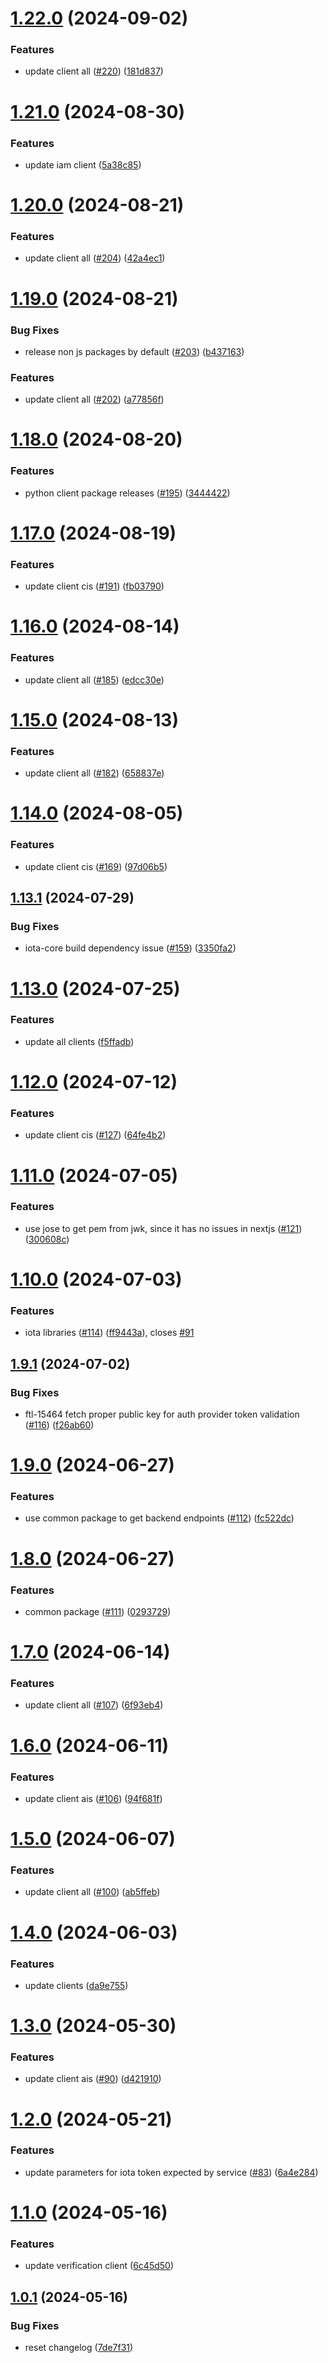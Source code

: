 # [1.22.0](https://github.com/affinidi/affinidi-tdk/compare/@affinidi-tdk/wallets-client-v1.21.0...@affinidi-tdk/wallets-client-v1.22.0) (2024-09-02)


### Features

* update client all ([#220](https://github.com/affinidi/affinidi-tdk/issues/220)) ([181d837](https://github.com/affinidi/affinidi-tdk/commit/181d837d8c2b292a8509ee96e39f4d547a0ce530))

# [1.21.0](https://github.com/affinidi/affinidi-tdk/compare/@affinidi-tdk/wallets-client-v1.20.0...@affinidi-tdk/wallets-client-v1.21.0) (2024-08-30)


### Features

* update iam client ([5a38c85](https://github.com/affinidi/affinidi-tdk/commit/5a38c8532ad30e5ac353b2fc6dbad361e977f847))

# [1.20.0](https://github.com/affinidi/affinidi-tdk/compare/@affinidi-tdk/wallets-client-v1.19.0...@affinidi-tdk/wallets-client-v1.20.0) (2024-08-21)


### Features

* update client all ([#204](https://github.com/affinidi/affinidi-tdk/issues/204)) ([42a4ec1](https://github.com/affinidi/affinidi-tdk/commit/42a4ec1a7fec0504acff6a0da12883b5e5c07309))

# [1.19.0](https://github.com/affinidi/affinidi-tdk/compare/@affinidi-tdk/wallets-client-v1.18.0...@affinidi-tdk/wallets-client-v1.19.0) (2024-08-21)


### Bug Fixes

* release non js packages by default ([#203](https://github.com/affinidi/affinidi-tdk/issues/203)) ([b437163](https://github.com/affinidi/affinidi-tdk/commit/b43716355e41d4d67095d82be7f21313a6f20e85))


### Features

* update client all ([#202](https://github.com/affinidi/affinidi-tdk/issues/202)) ([a77856f](https://github.com/affinidi/affinidi-tdk/commit/a77856f1aedefa9d988d1f3ac94c8ff65b88b497))

# [1.18.0](https://github.com/affinidi/affinidi-tdk/compare/@affinidi-tdk/wallets-client-v1.17.0...@affinidi-tdk/wallets-client-v1.18.0) (2024-08-20)


### Features

* python client package releases ([#195](https://github.com/affinidi/affinidi-tdk/issues/195)) ([3444422](https://github.com/affinidi/affinidi-tdk/commit/3444422ee4e3b9820ac5bd35852a2f617a9b429c))

# [1.17.0](https://github.com/affinidi/affinidi-tdk/compare/@affinidi-tdk/wallets-client-v1.16.0...@affinidi-tdk/wallets-client-v1.17.0) (2024-08-19)


### Features

* update client cis ([#191](https://github.com/affinidi/affinidi-tdk/issues/191)) ([fb03790](https://github.com/affinidi/affinidi-tdk/commit/fb03790a8d55030abef6517a728fbc6acc2c4288))

# [1.16.0](https://github.com/affinidi/affinidi-tdk/compare/@affinidi-tdk/wallets-client-v1.15.0...@affinidi-tdk/wallets-client-v1.16.0) (2024-08-14)


### Features

* update client all ([#185](https://github.com/affinidi/affinidi-tdk/issues/185)) ([edcc30e](https://github.com/affinidi/affinidi-tdk/commit/edcc30e0385acb92dce1460be14aa6ead46d1036))

# [1.15.0](https://github.com/affinidi/affinidi-tdk/compare/@affinidi-tdk/wallets-client-v1.14.0...@affinidi-tdk/wallets-client-v1.15.0) (2024-08-13)


### Features

* update client all ([#182](https://github.com/affinidi/affinidi-tdk/issues/182)) ([658837e](https://github.com/affinidi/affinidi-tdk/commit/658837e142a6adbf363da99afa6faa7d6907384b))

# [1.14.0](https://github.com/affinidi/affinidi-tdk/compare/@affinidi-tdk/wallets-client-v1.13.1...@affinidi-tdk/wallets-client-v1.14.0) (2024-08-05)


### Features

* update client cis ([#169](https://github.com/affinidi/affinidi-tdk/issues/169)) ([97d06b5](https://github.com/affinidi/affinidi-tdk/commit/97d06b5ced805a416a4bd368b4dd952001015661))

## [1.13.1](https://github.com/affinidi/affinidi-tdk/compare/@affinidi-tdk/wallets-client-v1.13.0...@affinidi-tdk/wallets-client-v1.13.1) (2024-07-29)


### Bug Fixes

* iota-core build dependency issue ([#159](https://github.com/affinidi/affinidi-tdk/issues/159)) ([3350fa2](https://github.com/affinidi/affinidi-tdk/commit/3350fa2c0753f4886042171442bed9f9f4897e53))

# [1.13.0](https://github.com/affinidi/affinidi-tdk/compare/@affinidi-tdk/wallets-client-v1.12.0...@affinidi-tdk/wallets-client-v1.13.0) (2024-07-25)


### Features

* update all clients ([f5ffadb](https://github.com/affinidi/affinidi-tdk/commit/f5ffadb9fa64dbc61caecfb4ceb94c886ab7774f))

# [1.12.0](https://github.com/affinidi/affinidi-tdk/compare/@affinidi-tdk/wallets-client-v1.11.0...@affinidi-tdk/wallets-client-v1.12.0) (2024-07-12)


### Features

* update client cis ([#127](https://github.com/affinidi/affinidi-tdk/issues/127)) ([64fe4b2](https://github.com/affinidi/affinidi-tdk/commit/64fe4b2673a436cbf7251a662e7eae7b625a7f02))

# [1.11.0](https://github.com/affinidi/affinidi-tdk/compare/@affinidi-tdk/wallets-client-v1.10.0...@affinidi-tdk/wallets-client-v1.11.0) (2024-07-05)


### Features

* use jose to get pem from jwk, since it has no issues in nextjs ([#121](https://github.com/affinidi/affinidi-tdk/issues/121)) ([300608c](https://github.com/affinidi/affinidi-tdk/commit/300608c4e1be54d15c9713cb6b7e7f55c843a291))

# [1.10.0](https://github.com/affinidi/affinidi-tdk/compare/@affinidi-tdk/wallets-client-v1.9.1...@affinidi-tdk/wallets-client-v1.10.0) (2024-07-03)


### Features

* iota libraries ([#114](https://github.com/affinidi/affinidi-tdk/issues/114)) ([ff9443a](https://github.com/affinidi/affinidi-tdk/commit/ff9443aacff3dfad3a94226963d2968aa33b9d82)), closes [#91](https://github.com/affinidi/affinidi-tdk/issues/91)

## [1.9.1](https://github.com/affinidi/affinidi-tdk/compare/@affinidi-tdk/wallets-client-v1.9.0...@affinidi-tdk/wallets-client-v1.9.1) (2024-07-02)


### Bug Fixes

* ftl-15464 fetch proper public key for auth provider token validation ([#116](https://github.com/affinidi/affinidi-tdk/issues/116)) ([f26ab60](https://github.com/affinidi/affinidi-tdk/commit/f26ab60084426d3edb74e4a3684a8db5701d0787))

# [1.9.0](https://github.com/affinidi/affinidi-tdk/compare/@affinidi-tdk/wallets-client-v1.8.0...@affinidi-tdk/wallets-client-v1.9.0) (2024-06-27)


### Features

* use common package to get backend endpoints ([#112](https://github.com/affinidi/affinidi-tdk/issues/112)) ([fc522dc](https://github.com/affinidi/affinidi-tdk/commit/fc522dcd5a2f986f47b8994ab4c3cd470703f4de))

# [1.8.0](https://github.com/affinidi/affinidi-tdk/compare/@affinidi-tdk/wallets-client-v1.7.0...@affinidi-tdk/wallets-client-v1.8.0) (2024-06-27)


### Features

* common package ([#111](https://github.com/affinidi/affinidi-tdk/issues/111)) ([0293729](https://github.com/affinidi/affinidi-tdk/commit/0293729fb4cc0b6b405f63051f3d4b49cb433fc8))

# [1.7.0](https://github.com/affinidi/affinidi-tdk/compare/@affinidi-tdk/wallets-client-v1.6.0...@affinidi-tdk/wallets-client-v1.7.0) (2024-06-14)


### Features

* update client all ([#107](https://github.com/affinidi/affinidi-tdk/issues/107)) ([6f93eb4](https://github.com/affinidi/affinidi-tdk/commit/6f93eb410143e68a3890e643f9a8b56e6d07b308))

# [1.6.0](https://github.com/affinidi/affinidi-tdk/compare/@affinidi-tdk/wallets-client-v1.5.0...@affinidi-tdk/wallets-client-v1.6.0) (2024-06-11)


### Features

* update client ais ([#106](https://github.com/affinidi/affinidi-tdk/issues/106)) ([94f681f](https://github.com/affinidi/affinidi-tdk/commit/94f681f9bcc560a13e9f914d6aab4eb8406e96b7))

# [1.5.0](https://github.com/affinidi/affinidi-tdk/compare/@affinidi-tdk/wallets-client-v1.4.0...@affinidi-tdk/wallets-client-v1.5.0) (2024-06-07)


### Features

* update client all ([#100](https://github.com/affinidi/affinidi-tdk/issues/100)) ([ab5ffeb](https://github.com/affinidi/affinidi-tdk/commit/ab5ffeb22f49434a2c701b70d2d398c69584356c))

# [1.4.0](https://github.com/affinidi/affinidi-tdk/compare/@affinidi-tdk/wallets-client-v1.3.0...@affinidi-tdk/wallets-client-v1.4.0) (2024-06-03)


### Features

* update clients ([da9e755](https://github.com/affinidi/affinidi-tdk/commit/da9e7553bdb05cdc39a616e6d19cde5f5f1124d0))

# [1.3.0](https://github.com/affinidi/affinidi-tdk/compare/@affinidi-tdk/wallets-client-v1.2.0...@affinidi-tdk/wallets-client-v1.3.0) (2024-05-30)


### Features

* update client ais ([#90](https://github.com/affinidi/affinidi-tdk/issues/90)) ([d421910](https://github.com/affinidi/affinidi-tdk/commit/d4219107f43c3ff1b4960a9758f0211b41ace0ed))

# [1.2.0](https://github.com/affinidi/affinidi-tdk/compare/@affinidi-tdk/wallets-client-v1.1.0...@affinidi-tdk/wallets-client-v1.2.0) (2024-05-21)


### Features

* update parameters for iota token expected by service ([#83](https://github.com/affinidi/affinidi-tdk/issues/83)) ([6a4e284](https://github.com/affinidi/affinidi-tdk/commit/6a4e284e0358bbed3f9faedca82cb438c2099cfa))

# [1.1.0](https://github.com/affinidi/affinidi-tdk/compare/@affinidi-tdk/wallets-client-v1.0.1...@affinidi-tdk/wallets-client-v1.1.0) (2024-05-16)


### Features

* update verification client ([6c45d50](https://github.com/affinidi/affinidi-tdk/commit/6c45d5092ab0f40607f87e38fd79fc53c5d4bfd6))

## [1.0.1](https://github.com/affinidi/affinidi-tdk/compare/@affinidi-tdk/wallets-client-v1.0.0...@affinidi-tdk/wallets-client-v1.0.1) (2024-05-16)


### Bug Fixes

* reset changelog ([7de7f31](https://github.com/affinidi/affinidi-tdk/commit/7de7f3173d5ce94a91538858c1cfc5679cb0a2c4))
